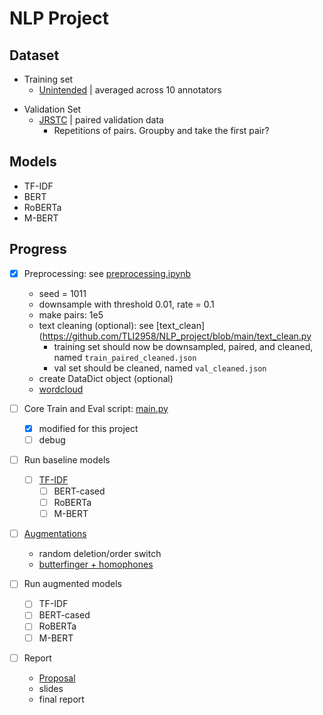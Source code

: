 # NLP Project
## Dataset
- Training set
    - [Unintended](https://www.kaggle.com/competitions/jigsaw-unintended-bias-in-toxicity-classification/data) | averaged across 10 annotators
<!--     - [JTC](https://www.kaggle.com/competitions/jigsaw-toxic-comment-classification-challenge/data?select=test.csv.zip) | binary, used by [Das & Das](https://arxiv.org/pdf/2206.13284.pdf) to create weighted target score -->
- Validation Set
    - [JRSTC](https://www.kaggle.com/competitions/jigsaw-toxic-severity-rating/data) | paired validation data
        - Repetitions of pairs. Groupby and take the first pair?

## Models
- TF-IDF
- BERT
- RoBERTa
- M-BERT
    
## Progress
- [x] Preprocessing: see [preprocessing.ipynb](https://github.com/TLI2958/NLP_project/blob/main/preprocessing.ipynb) 
    - seed = 1011
    - downsample with threshold 0.01, rate = 0.1
    - make pairs: 1e5
    - text cleaning (optional): see [text_clean](https://github.com/TLI2958/NLP_project/blob/main/text_clean.py
        - training set should now be downsampled, paired, and cleaned, named `train_paired_cleaned.json`
        - val set should be cleaned, named `val_cleaned.json`
    - create DataDict object (optional)
  - [wordcloud](https://github.com/TLI2958/NLP_project/blob/main/words_visual.ipynb)


- [ ] Core Train and Eval script: [main.py](https://github.com/TLI2958/NLP_project/blob/main/main.py)
    - [x] modified for this project
    - [ ] debug

- [ ] Run baseline models
  - [ ] [TF-IDF](https://github.com/TLI2958/NLP_project/blob/main/TFIDF.ipynb)
    - [ ] BERT-cased
    - [ ] RoBERTa
    - [ ] M-BERT

- [ ] [Augmentations](https://github.com/GEM-benchmark/NL-Augmenter/tree/main/nlaugmenter/transformations)
    - random deletion/order switch
    - [butterfinger + homophones](https://github.com/TLI2958/NLP_project/blob/main/utils.py)
    <!-- - [homophones](https://github.com/GEM-benchmark/NL-Augmenter/blob/main/nlaugmenter/transformations/close_homophones_swap/transformation.py) | but slow. dictionary not useful. -->
    <!-- - [backtranslation](https://github.com/GEM-benchmark/NL-Augmenter/tree/main/nlaugmenter/transformations/back_translation) -->

- [ ] Run augmented models
    - [ ] TF-IDF
    - [ ] BERT-cased
    - [ ] RoBERTa
    - [ ] M-BERT
    
- [ ] Report
    - [Proposal](https://www.overleaf.com/project/6536febce2491147b3a0598f)
    - slides
    - final report